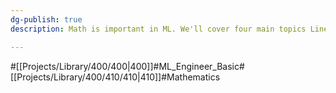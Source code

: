 ```yaml
---
dg-publish: true
description: Math is important in ML. We'll cover four main topics Linear Algebra, Probability, Statistics, and Calculus, because based on these, we can extract and process data, create and validate models.

---
```

#[[Projects/Library/400/400\|400]]#ML_Engineer_Basic#[[Projects/Library/400/410/410\|410]]#Mathematics


